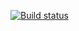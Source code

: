 [![Build status](https://ci.appveyor.com/api/projects/status/ycecah3bx7n7pmqo?svg=true)](https://ci.appveyor.com/project/Yu-Smirnova/aqa-hw-2-4-page-objects)